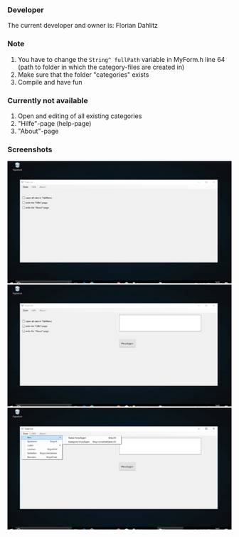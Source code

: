 ### Developer
The current developer and owner is: Florian Dahlitz

### Note
1. You have to change the ```String^ fullPath``` variable in MyForm.h line 64 (path to folder in which the category-files are created in)
2. Make sure that the folder "categories" exists
3. Compile and have fun

### Currently not available
1. Open and editing of all existing categories
2. "Hilfe"-page (help-page)
3. "About"-page

### Screenshots
<img src="images/img1.JPG" alt="showing some todos"></img>
<img src="images/img2.JPG" alt="showing and adding todos"></img>
<img src="images/img3.JPG" alt="menu"></img>
